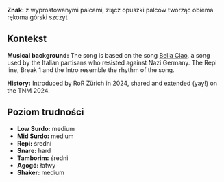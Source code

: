 **Znak:** z wyprostowanymi palcami, złącz opuszki palców tworząc obiema rękoma
górski szczyt

## Kontekst

**Musical background:** The song is based on the song [Bella
Ciao](https://en.wikipedia.org/wiki/Bella_ciao), a song used by the Italian
partisans who resisted against Nazi Germany. The Repi line, Break 1 and the
Intro resemble the rhythm of the song.

**History:** Introduced by RoR Zürich in 2024, shared and extended (yay!) on the
TNM 2024.

## Poziom trudności

* **Low Surdo:** medium
* **Mid Surdo:** medium
* **Repi:** średni
* **Snare:** hard
* **Tamborim:** średni
* **Agogô:** łatwy
* **Shaker:** medium
